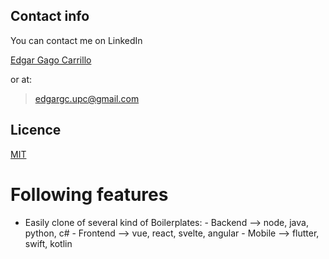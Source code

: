 ## Contact info 

You can contact me on LinkedIn

[Edgar Gago Carrillo](https://www.linkedin.com/in/edgargagocarrillo/)

or at:

> edgargc.upc@gmail.com

## Licence 

[MIT](https://opensource.org/licenses/MIT)


# Following features

- Easily clone of several kind of Boilerplates:
      - Backend --> node, java, python, c#
      - Frontend --> vue, react, svelte, angular
      - Mobile --> flutter, swift, kotlin
